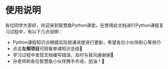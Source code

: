 # 使用说明
各位同学大家好，欢迎来到智慧鱼Python课堂。在使用此文档进行Python课程复习过程中，有以下几点说明：
- Python课程知识点根据实际授课进度进行更新，希望各位小伙伴耐心等待😯
- 点击**左侧项目**可观看单课知识总结🙂
- 学习过程中发现文档编写错误，及时与我沟通谢谢🧐
- 孙老师和各位智慧鱼小伙伴携手共进，加油！🤗

<span id="busuanzi_container_site_pv" style='display:none'>
    👀 本站总访问量：<span id="busuanzi_value_site_pv"></span> 次
<span id="busuanzi_container_site_uv" style='display:none'>
    | 🚴‍♂️ 本站总访客数：<span id="busuanzi_value_site_uv"></span> 人
</span>
</span>
